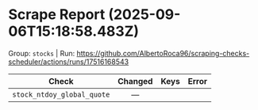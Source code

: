 # Scrape Report (2025-09-06T15:18:58.483Z)

Group: `stocks`  |  Run: https://github.com/AlbertoRoca96/scraping-checks-scheduler/actions/runs/17516168543

| Check | Changed | Keys | Error |
|---|:---:|:--|:--|
| `stock_ntdoy_global_quote` | — |  |  |
